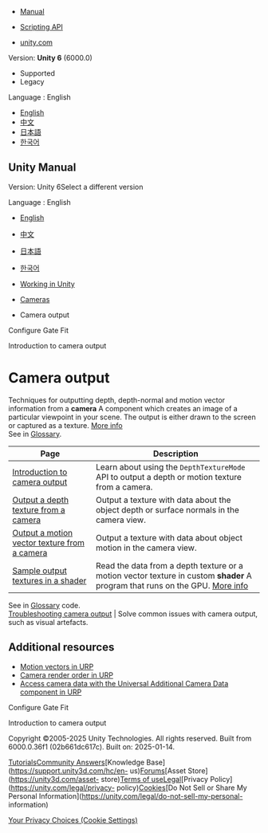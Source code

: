 [](https://docs.unity3d.com)

  * [Manual](../Manual/index.html)
  * [Scripting API](../ScriptReference/index.html)

  * [unity.com](https://unity.com/)

Version: **Unity 6** (6000.0)

  * Supported
  * Legacy

Language : English

  * [English](/Manual/CameraOutput.html)
  * [中文](/cn/current/Manual/CameraOutput.html)
  * [日本語](/ja/current/Manual/CameraOutput.html)
  * [한국어](/kr/current/Manual/CameraOutput.html)

[](https://docs.unity3d.com)

## Unity Manual

Version: Unity 6Select a different version

Language : English

  * [English](/Manual/CameraOutput.html)
  * [中文](/cn/current/Manual/CameraOutput.html)
  * [日本語](/ja/current/Manual/CameraOutput.html)
  * [한국어](/kr/current/Manual/CameraOutput.html)

  * [Working in Unity](working-in-unity.html)
  * [Cameras](Cameras.html)
  * Camera output

[](PhysicalCameras-GateFit-Configure.html)

Configure Gate Fit

[](CameraOutput-introduction.html)

Introduction to camera output

# Camera output

Techniques for outputting depth, depth-normal and motion vector information
from a **camera** A component which creates an image of a particular viewpoint
in your scene. The output is either drawn to the screen or captured as a
texture. [More info](CamerasOverview.html)  
See in [Glossary](Glossary.html#Camera).

**Page** | **Description**  
---|---  
[Introduction to camera output](CameraOutput-introduction.html) | Learn about using the `DepthTextureMode` API to output a depth or motion texture from a camera.  
[Output a depth texture from a camera](SL-CameraDepthTexture.html) | Output a texture with data about the object depth or surface normals in the camera view.  
[Output a motion vector texture from a camera](SL-CameraDepthTexture-motionvectors.html) | Output a texture with data about object motion in the camera view.  
[Sample output textures in a shader](CameraOutput-shader.html) | Read the data from a depth texture or a motion vector texture in custom **shader** A program that runs on the GPU. [More info](Shaders.html)  
See in [Glossary](Glossary.html#Shader) code.  
[Troubleshooting camera output](CameraOutput-troubleshoot.html) | Solve common issues with camera output, such as visual artefacts.  
  
## Additional resources

  * [Motion vectors in URP](urp/features/motion-vectors.html)
  * [Camera render order in URP](urp/cameras-advanced.html)
  * [Access camera data with the Universal Additional Camera Data component in URP](urp/universal-additional-camera-data.html)

[](PhysicalCameras-GateFit-Configure.html)

Configure Gate Fit

[](CameraOutput-introduction.html)

Introduction to camera output

Copyright ©2005-2025 Unity Technologies. All rights reserved. Built from
6000.0.36f1 (02b661dc617c). Built on: 2025-01-14.

[Tutorials](https://learn.unity.com/)[Community
Answers](https://answers.unity3d.com)[Knowledge
Base](https://support.unity3d.com/hc/en-
us)[Forums](https://forum.unity3d.com)[Asset Store](https://unity3d.com/asset-
store)[Terms of
use](https://docs.unity3d.com/Manual/TermsOfUse.html)[Legal](https://unity.com/legal)[Privacy
Policy](https://unity.com/legal/privacy-
policy)[Cookies](https://unity.com/legal/cookie-policy)[Do Not Sell or Share
My Personal Information](https://unity.com/legal/do-not-sell-my-personal-
information)

[Your Privacy Choices (Cookie Settings)](javascript:void\(0\);)

